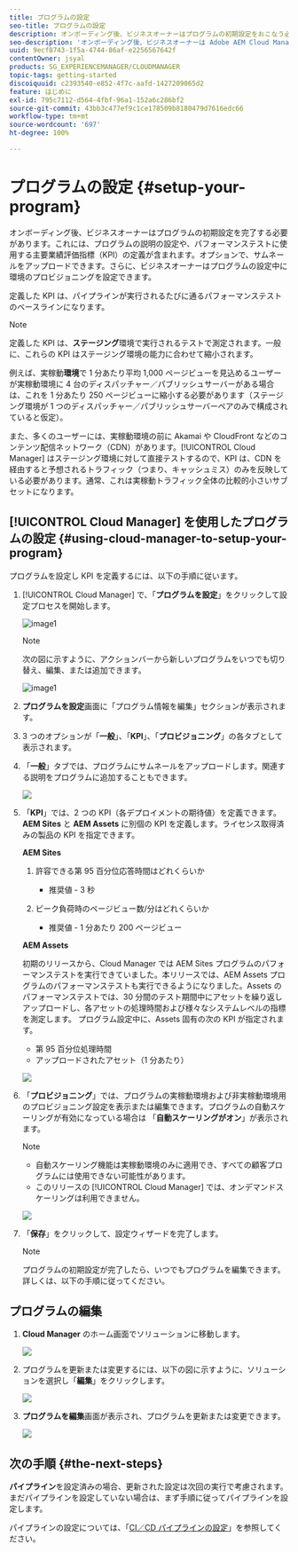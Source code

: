 ```yaml
---
title: プログラムの設定
seo-title: プログラムの設定
description: オンボーディング後、ビジネスオーナーはプログラムの初期設定をおこなう必要があります。
seo-description: 'オンボーディング後、ビジネスオーナーは Adobe AEM Cloud Manager の初期設定をおこなう必要があります。これには、プログラムの説明の設定や、パフォーマンステストに使用する KPI の定義が含まれます。 '
uuid: 9ecf8743-1f5a-4744-86af-e2256567642f
contentOwner: jsyal
products: SG_EXPERIENCEMANAGER/CLOUDMANAGER
topic-tags: getting-started
discoiquuid: c2393540-e852-4f7c-aafd-1427209065d2
feature: はじめに
exl-id: 795c7112-d564-4fbf-96a1-152a6c286bf2
source-git-commit: 43bb3c477ef9c1ce178509b8180479d7616edc66
workflow-type: tm+mt
source-wordcount: '697'
ht-degree: 100%

---
```


# プログラムの設定 {#setup-your-program}

オンボーディング後、ビジネスオーナーはプログラムの初期設定を完了する必要があります。これには、プログラムの説明の設定や、パフォーマンステストに使用する主要業績評価指標（KPI）の定義が含まれます。オプションで、サムネールをアップロードできます。さらに、ビジネスオーナーはプログラムの設定中に環境のプロビジョニングを設定できます。

定義した KPI は、パイプラインが実行されるたびに通るパフォーマンステストのベースラインになります。

>[!NOTE]
>
>定義した KPI は、**ステージング**&#x200B;環境で実行されるテストで測定されます。一般に、これらの KPI はステージング環境の能力に合わせて縮小されます。
>
>例えば、実稼動&#x200B;**環境**&#x200B;で 1 分あたり平均 1,000 ページビューを見込めるユーザーが実稼動環境に 4 台のディスパッチャー／パブリッシュサーバーがある場合は、これを 1 分あたり 250 ページビューに縮小する必要があります（ステージング環境が 1 つのディスパッチャー／パブリッシュサーバーペアのみで構成されていると仮定）。
>
>また、多くのユーザーには、実稼動環境の前に Akamai や CloudFront などのコンテンツ配信ネットワーク（CDN）があります。[!UICONTROL Cloud Manager] はステージング環境に対して直接テストするので、KPI は、CDN を経由すると予想されるトラフィック（つまり、キャッシュミス）のみを反映している必要があります。通常、これは実稼動トラフィック全体の比較的小さいサブセットになります。

## [!UICONTROL Cloud Manager] を使用したプログラムの設定 {#using-cloud-manager-to-setup-your-program}

プログラムを設定し KPI を定義するには、以下の手順に従います。

1. [!UICONTROL Cloud Manager] で、「**プログラムを設定**」をクリックして設定プロセスを開始します。

   ![image1](assets/set-up-program/setup1.png)

   >[!NOTE]
   > 次の図に示すように、アクションバーから新しいプログラムをいつでも切り替え、編集、または追加できます。

   ![image1](assets/set-up-program/setup2.png)


1. **プログラムを設定**&#x200B;画面に「プログラム情報を編集」セクションが表示されます。

1. 3 つのオプションが「**一般**」、「**KPI**」、「**プロビジョニング**」の各タブとして表示されます。

1. 「**一般**」タブでは、プログラムにサムネールをアップロードします。関連する説明をプログラムに追加することもできます。

   ![](assets/Setup_Program-General.png)

1. 「**KPI**」では、2 つの KPI（各デプロイメントの期待値）を定義できます。**AEM Sites** と **AEM Assets** に別個の KPI を定義します。ライセンス取得済みの製品の KPI を指定できます。

   **AEM Sites**

   1. 許容できる第 95 百分位応答時間はどれくらいか

      * 推奨値 - 3 秒
   1. ピーク負荷時のページビュー数/分はどれくらいか

      * 推奨値 - 1 分あたり 200 ページビュー

   **AEM Assets**

   初期のリリースから、Cloud Manager では AEM Sites プログラムのパフォーマンステストを実行できていました。本リリースでは、AEM Assets プログラムのパフォーマンステストも実行できるようになりました。Assets のパフォーマンステストでは、30 分間のテスト期間中にアセットを繰り返しアップロードし、各アセットの処理時間および様々なシステムレベルの指標を測定します。
プログラム設定中に、Assets 固有の次の KPI が指定されます。

   * 第 95 百分位処理時間
   * アップロードされたアセット（1 分あたり）

   ![](assets/Setup_Program-KPIs.png)

1. 「**プロビジョニング**」では、プログラムの実稼動環境および非実稼動環境用のプロビジョニング設定を表示または編集できます。プログラムの自動スケーリングが有効になっている場合は 「**自動スケーリングがオン**」が表示されます。

   >[!NOTE]
   >
   >* 自動スケーリング機能は実稼動環境のみに適用でき、すべての顧客プログラムには使用できない可能性があります。
   >* このリリースの [!UICONTROL Cloud Manager] では、オンデマンドスケーリングは利用できません。


   ![](assets/Setup_Program-Provisioning.png)

1. 「**保存**」をクリックして、設定ウィザードを完了します。

   >[!NOTE]
   >
   >プログラムの初期設定が完了したら、いつでもプログラムを編集できます。詳しくは、以下の手順に従ってください。

## プログラムの編集

1. **Cloud Manager** のホーム画面でソリューションに移動します。

   ![](assets/SetUpProgram5.png)

1. プログラムを更新または変更するには、以下の図に示すように、ソリューションを選択し「**編集**」をクリックします。

   ![](assets/SetUpProgram6.png)

1. **プログラムを編集**&#x200B;画面が表示され、プログラムを更新または変更できます。

   ![](assets/Editing_Program-screen3.png)

## 次の手順 {#the-next-steps}

**パイプライン**&#x200B;を設定済みの場合、更新された設定は次回の実行で考慮されます。まだパイプラインを設定していない場合は、まず手順に従ってパイプラインを設定します。

パイプラインの設定については、「[CI／CD パイプラインの設定](https://helpx.adobe.com/jp/experience-manager/cloud-manager/using/configuring-pipeline.html)」を参照してください。
